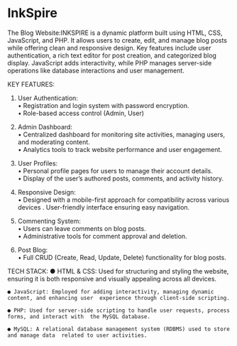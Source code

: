 # InkSpire
The Blog Website:INKSPIRE is a dynamic platform built using HTML, CSS, JavaScript, and PHP. It allows users to create, edit, and manage blog posts while offering clean and responsive design. Key features include user authentication, a rich text editor for post creation, and categorized blog display. JavaScript adds interactivity, while PHP manages server-side operations like database interactions and user management.

KEY FEATURES: 
1. User Authentication:  
   • Registration and login system with password encryption.  
   • Role-based access control (Admin, User)  

2. Admin Dashboard:  
  • Centralized dashboard for monitoring site activities, managing users, and  moderating content.  
  • Analytics tools to track website performance and user engagement.  

3. User Profiles:  
  • Personal profile pages for users to manage their account details.  
  • Display of the user’s authored posts, comments, and activity history.  

4. Responsive Design:  
  • Designed with a mobile-first approach for compatibility across various devices . User-friendly interface ensuring easy navigation.  

5. Commenting System:  
  • Users can leave comments on blog posts.  
  • Administrative tools for comment approval and deletion.  

6. Post Blog:  
  • Full CRUD (Create, Read, Update, Delete) functionality for blog posts.

TECH STACK: 
    ● HTML & CSS: Used for structuring and styling the website, ensuring it is both responsive and  visually appealing across all devices.  
    
    ● JavaScript: Employed for adding interactivity, managing dynamic content, and enhancing user  experience through client-side scripting.  
    
    ● PHP: Used for server-side scripting to handle user requests, process forms, and interact with  the MySQL database.  
    
    ● MySQL: A relational database management system (RDBMS) used to store and manage data  related to user activities. 
